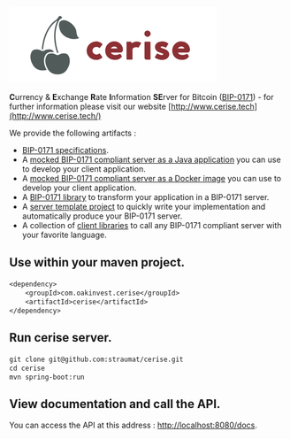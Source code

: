 ![Cerise BIP-0171](website/public/assets/img/logo.png)

**C**urrency &amp; **E**xchange **R**ate **I**nformation **SE**rver for Bitcoin ([BIP-0171](https://github.com/bitcoin/bips/blob/master/bip-0171.mediawiki)) - for further information please visit our website [http://www.cerise.tech](http://www.cerise.tech/)

We provide the following artifacts : 
 * [BIP-0171 specifications](http://www.cerise.tech/#specifications).
 * A [mocked BIP-0171 compliant server as a Java application](https://github.com/straumat/cerise-server-mock) you can use to develop your client application.
 * A [mocked BIP-0171 compliant server as a Docker image](https://hub.docker.com/r/straumat/cerise-server-mock/) you can use to develop your client application.
 * A [BIP-0171 library](https://github.com/straumat/cerise) to transform your application in a BIP-0171 server.
 * A [server template project](https://github.com/straumat/cerise-server-template) to quickly write your implementation and automatically produce your BIP-0171 server.
 * A collection of [client libraries](http://www.cerise.tech/#clients) to call any BIP-0171 compliant server with your favorite language.

## Use within your maven project.
```
<dependency>
    <groupId>com.oakinvest.cerise</groupId>
    <artifactId>cerise</artifactId>
</dependency>
```

## Run cerise server.
```
git clone git@github.com:straumat/cerise.git
cd cerise
mvn spring-boot:run
```

## View documentation and call the API.
You can access the API at this address : [http://localhost:8080/docs](http://localhost:8080/docs).